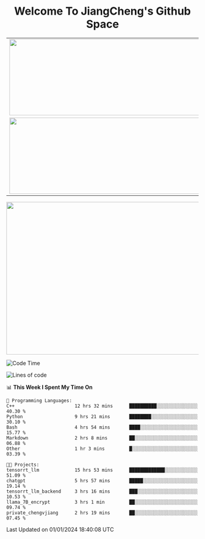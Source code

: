 <h1 align="center">Welcome To JiangCheng's Github Space</h1>

<table align="center" frame="void" rules="none" >
  <tr>
    <td>
      <div align="center"> <img height="200px" width="500px"  src="https://github-readme-stats.vercel.app/api?username=thisjiang&hide_title=true&hide_border=true&layout=compact&show_icons=trueline_height=21&text_color=000&icon_color=000&bg_color=0,ea6161,ffc64d,fffc4d,52fa5a&theme=graywhite" /> </div>
    </td>
    <td>
      <div align="center"> <img height="200px" width="500px" src="https://github-readme-stats.vercel.app/api/top-langs/?username=thisjiang&hide_title=true&hide_border=true&layout=compact&langs_count=6&text_color=000&icon_color=fff&bg_color=0,52fa5a,4dfcff,c64dff&theme=graywhite" /> </div>
    </td>
  </tr>
  <tr>
    <td>
      <div align="center"> <img height="200px" width="500px" src="https://github-readme-streak-stats.herokuapp.com/?user=thisjiang&hide_title=true&hide_border=true&layout=compact&langs_count=6" /> </div>
    </td>
    <td>
      <div align="center"> 
      <a href="https://github.com/" target="_blank"><img style="margin: 10px" src="https://profilinator.rishav.dev/skills-assets/git-scm-icon.svg" alt="Git" height="50" /></a>  
      <a href="https://www.linux.org/" target="_blank"><img style="margin: 10px" src="https://profilinator.rishav.dev/skills-assets/linux-original.svg" alt="Linux" height="50" /></a>  
      <a href="https://www.gnu.org/software/bash/" target="_blank"><img style="margin: 10px" src="https://profilinator.rishav.dev/skills-assets/gnu_bash-icon.svg" alt="Bash" height="50" /></a>  
      </div>
    </td>
  </tr>
</table>

<div align="center"> <img height="400px" width="1000px" src="https://github-readme-activity-graph.cyclic.app/graph?username=thisjiang&theme=react&hide_title=true&hide_border=true&layout=compact&langs_count=6" /> </div></td>

<!--START_SECTION:waka-->
![Code Time](http://img.shields.io/badge/Code%20Time-712%20hrs%204%20mins-blue)

![Lines of code](https://img.shields.io/badge/From%20Hello%20World%20I%27ve%20Written-451.1%20thousand%20lines%20of%20code-blue)

📊 **This Week I Spent My Time On** 

```text
💬 Programming Languages: 
C++                      12 hrs 32 mins      ██████████░░░░░░░░░░░░░░░   40.30 % 
Python                   9 hrs 21 mins       ████████░░░░░░░░░░░░░░░░░   30.10 % 
Bash                     4 hrs 54 mins       ████░░░░░░░░░░░░░░░░░░░░░   15.77 % 
Markdown                 2 hrs 8 mins        ██░░░░░░░░░░░░░░░░░░░░░░░   06.88 % 
Other                    1 hr 3 mins         █░░░░░░░░░░░░░░░░░░░░░░░░   03.39 % 

🐱‍💻 Projects: 
tensorrt_llm             15 hrs 53 mins      █████████████░░░░░░░░░░░░   51.09 % 
chatgpt                  5 hrs 57 mins       █████░░░░░░░░░░░░░░░░░░░░   19.14 % 
tensorrt_llm_backend     3 hrs 16 mins       ███░░░░░░░░░░░░░░░░░░░░░░   10.53 % 
llama_7B_encrypt         3 hrs 1 min         ██░░░░░░░░░░░░░░░░░░░░░░░   09.74 % 
private_chengvjiang      2 hrs 19 mins       ██░░░░░░░░░░░░░░░░░░░░░░░   07.45 % 
```


 Last Updated on 01/01/2024 18:40:08 UTC
<!--END_SECTION:waka-->
